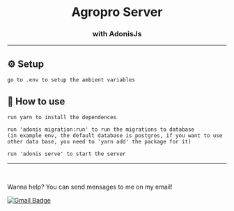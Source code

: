 <h1 align='center'>
  Agropro Server
</h1>

<h3 align='center'>
with AdonisJs
</h3>

---

## ⚙️ Setup

    go to .env to setup the ambient variables


## 🔧 How to use

    run yarn to install the dependences
    
    run 'adonis migration:run' to run the migrations to database 
    (in example env, the default database is postgres, if you want to use other data base, you need to 'yarn add' the package for it)

    run 'adonis serve' to start the server


---
<br>


Wanna help? You can send mensages to me on my email!

[![Gmail Badge](https://img.shields.io/badge/-gustavo.fariassiqueira@gmail.com-c14438?style=flat-square&logo=Gmail&logoColor=white&link=mailto:gustavo.fariassiqueira@gmail.com)](mailto:gustavo.fariassiqueira@gmail.com)
